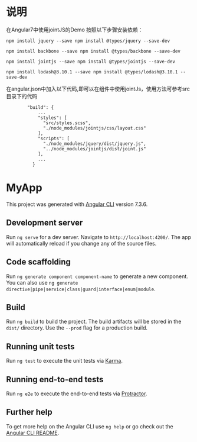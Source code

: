 # 说明

在Angular7中使用jointJS的Demo
按照以下步骤安装依赖：

```
npm install jquery --save npm install @types/jquery --save-dev
```
```
npm install backbone --save npm install @types/backbone --save-dev
```
```
npm install jointjs --save npm install @types/jointjs --save-dev
```
```
npm install lodash@3.10.1 --save npm install @types/lodash@3.10.1 --save-dev
```

在angular.json中加入以下代码,即可以在组件中使用jointJs，使用方法可参考src目录下的代码


```"architect": {
        "build": {
            ...
            "styles": [
              "src/styles.scss",
              "./node_modules/jointjs/css/layout.css"
            ],
            "scripts": [
              "./node_modules/jquery/dist/jquery.js",
              "../node_modules/jointjs/dist/joint.js"
            ],
            ...
          }
```          

# MyApp

This project was generated with [Angular CLI](https://github.com/angular/angular-cli) version 7.3.6.

## Development server

Run `ng serve` for a dev server. Navigate to `http://localhost:4200/`. The app will automatically reload if you change any of the source files.

## Code scaffolding

Run `ng generate component component-name` to generate a new component. You can also use `ng generate directive|pipe|service|class|guard|interface|enum|module`.

## Build

Run `ng build` to build the project. The build artifacts will be stored in the `dist/` directory. Use the `--prod` flag for a production build.

## Running unit tests

Run `ng test` to execute the unit tests via [Karma](https://karma-runner.github.io).

## Running end-to-end tests

Run `ng e2e` to execute the end-to-end tests via [Protractor](http://www.protractortest.org/).

## Further help

To get more help on the Angular CLI use `ng help` or go check out the [Angular CLI README](https://github.com/angular/angular-cli/blob/master/README.md).
